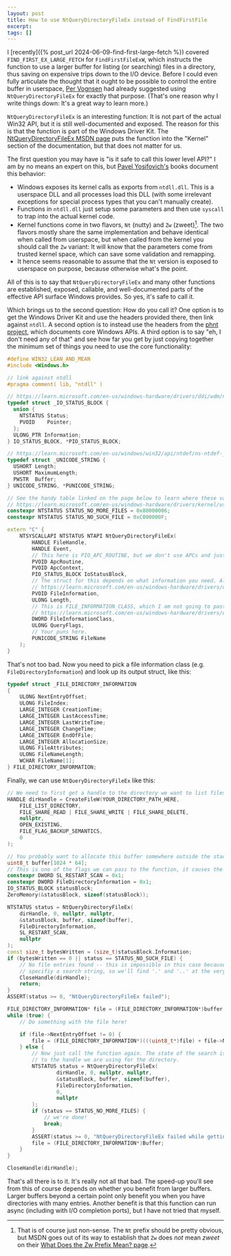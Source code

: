 ```yaml
---
layout: post
title: How to use NtQueryDirectoryFileEx instead of FindFirstFile
excerpt:
tags: []
---
```


I [recently]({% post_url 2024-06-09-find-first-large-fetch %}) covered `FIND_FIRST_EX_LARGE_FETCH` for `FindFirstFileExW`, which instructs the function to use a larger buffer for listing (or searching) files in a directory, thus saving on expensive trips down to the I/O device. Before I could even fully articulate the thought that it ought to be possible to control the entire buffer in userspace, [Per Vognsen](https://mastodon.gamedev.place/deck/@pervognsen@mastodon.social) had already suggested using `NtQueryDirectoryFileEx` for exactly that purpose. (That's one reason why I write things down: It's a great way to learn more.)

`NtQueryDirectoryFileEx` is an interesting function: It is not part of the actual Win32 API, but it is still well-documented and exposed. The reason for this is that the function is part of the Windows Driver Kit. The [NtQueryDirectoryFileEx MSDN page](https://learn.microsoft.com/en-us/windows-hardware/drivers/ddi/ntifs/nf-ntifs-ntquerydirectoryfileex) puts the function into the "Kernel" section of the documentation, but that does not matter for us.

The first question you may have is "is it safe to call this lower level API?" I am by no means an expert on this, but [Pavel Yosifovich's](https://scorpiosoftware.net/) books document this behavior:

- Windows exposes its kernel calls as exports from `ntdll.dll`. This is a userspace DLL and all processes load this DLL (with some irrelevant exceptions for special process types that you can't manually create).
- Functions in `ntdll.dll` just setup some parameters and then use `syscall` to trap into the actual kernel code.
- Kernel functions come in two flavors, `Nt` (nutty) and `Zw` (zweet)[^flavors]. The two flavors mostly share the same implementation and behave identical when called from userspace, but when called from the kernel you should call the `Zw` variant: It will know that the parameters come from trusted kernel space, which can save some validation and remapping.
- It hence seems reasonable to assume that the `Nt` version is exposed to userspace on purpose, because otherwise what's the point.

All of this is to say that `NtQueryDirectoryFileEx` and many other functions are established, exposed, callable, and well-documented parts of the effective API surface Windows provides. So yes, it's safe to call it.

Which brings us to the second question: How do you call it? One option is to get the Windows Driver Kit and use the headers provided there, then link against `ntdll`. A second option is to instead use the headers from the [phnt project](https://github.com/winsiderss/phnt), which documents core Windows APIs. A third option is to say "eh, I don't need any of that" and see how far you get by just copying together the minimum set of things you need to use the core functionality:

```cpp
#define WIN32_LEAN_AND_MEAN
#include <Windows.h>

// link against ntdll
#pragma comment( lib, "ntdll" )

// https://learn.microsoft.com/en-us/windows-hardware/drivers/ddi/wdm/ns-wdm-_io_status_block?redirectedfrom=MSDN
typedef struct _IO_STATUS_BLOCK {
  union {
    NTSTATUS Status;
    PVOID    Pointer;
  };
  ULONG_PTR Information;
} IO_STATUS_BLOCK, *PIO_STATUS_BLOCK;

// https://learn.microsoft.com/en-us/windows/win32/api/ntdef/ns-ntdef-_unicode_string
typedef struct _UNICODE_STRING {
  USHORT Length;
  USHORT MaximumLength;
  PWSTR  Buffer;
} UNICODE_STRING, *PUNICODE_STRING;

// See the handy table linked on the page below to learn where these values comes from.
// https://learn.microsoft.com/en-us/windows-hardware/drivers/kernel/using-ntstatus-values
constexpr NTSTATUS STATUS_NO_MORE_FILES = 0x80000006;
constexpr NTSTATUS STATUS_NO_SUCH_FILE = 0xC000000F;

extern "C" {
    NTSYSCALLAPI NTSTATUS NTAPI NtQueryDirectoryFileEx(
        HANDLE FileHandle,
        HANDLE Event,
        // This here is PIO_APC_ROUTINE, but we don't use APCs and just set it to null.
        PVOID ApcRoutine,
        PVOID ApcContext,
        PIO_STATUS_BLOCK IoStatusBlock,
        // The struct for this depends on what information you need. All documented here:
        // https://learn.microsoft.com/en-us/windows-hardware/drivers/ddi/ntifs/nf-ntifs-ntquerydirectoryfileex
        PVOID FileInformation,
        ULONG Length,
        // This is FILE_INFORMATION_CLASS, which I am not going to paste here.
        // https://learn.microsoft.com/en-us/windows-hardware/drivers/ddi/wdm/ne-wdm-_file_information_class
        DWORD FileInformationClass,
        ULONG QueryFlags,
        // Your puns here.
        PUNICODE_STRING FileName
    );
}
```

That's not too bad. Now you need to pick a file information class (e.g. `FileDirectoryInformation`) and look up its output struct, like this:

```cpp
typedef struct _FILE_DIRECTORY_INFORMATION
{
    ULONG NextEntryOffset;
    ULONG FileIndex;
    LARGE_INTEGER CreationTime;
    LARGE_INTEGER LastAccessTime;
    LARGE_INTEGER LastWriteTime;
    LARGE_INTEGER ChangeTime;
    LARGE_INTEGER EndOfFile;
    LARGE_INTEGER AllocationSize;
    ULONG FileAttributes;
    ULONG FileNameLength;
    WCHAR FileName[1];
} FILE_DIRECTORY_INFORMATION;
```

Finally, we can use `NtQueryDirectoryFileEx` like this:

```cpp
// We need to first get a handle to the directory we want to list files in.
HANDLE dirHandle = CreateFileW(YOUR_DIRECTORY_PATH_HERE,
    FILE_LIST_DIRECTORY,
    FILE_SHARE_READ | FILE_SHARE_WRITE | FILE_SHARE_DELETE,
    nullptr,
    OPEN_EXISTING,
    FILE_FLAG_BACKUP_SEMANTICS,
    0
);

// You probably want to allocate this buffer somewhere outside the stack.
uint8_t buffer[1024 * 64];
// This is one of the flags we can pass to the function, it causes the scan to start from scratch.
constexpr DWORD SL_RESTART_SCAN = 0x1;
constexpr DWORD FileDirectoryInformation = 0x1;
IO_STATUS_BLOCK statusBlock;
ZeroMemory(&statusBlock, sizeof(statusBlock));

NTSTATUS status = NtQueryDirectoryFileEx(
    dirHandle, 0, nullptr, nullptr,
    &statusBlock, buffer, sizeof(buffer),
    FileDirectoryInformation,
    SL_RESTART_SCAN,
    nullptr
);
const size_t bytesWritten = (size_t)statusBlock.Information;
if (bytesWritten == 0 || status == STATUS_NO_SUCH_FILE) {
    // No file entries found -- this is impossible in this case because we did not
    // specifiy a search string, so we'll find '.' and '..' at the very least.
    CloseHandle(dirHandle);
    return;
}
ASSERT(status >= 0, "NtQueryDirectoryFileEx failed");

FILE_DIRECTORY_INFORMATION* file = (FILE_DIRECTORY_INFORMATION*)buffer;
while (true) {
    // Do something with the file here!

    if (file->NextEntryOffset != 0) {
        file = (FILE_DIRECTORY_INFORMATION*)(((uint8_t*)file) + file->NextEntryOffset);
    } else {
        // Now just call the function again. The state of the search is implictly tied
        // to the handle we are using for the directory.
        NTSTATUS status = NtQueryDirectoryFileEx(
                dirHandle, 0, nullptr, nullptr,
                &statusBlock, buffer, sizeof(buffer),
                FileDirectoryInformation,
                0,
                nullptr
        );
        if (status == STATUS_NO_MORE_FILES) {
            // we're done!
            break;
        }
        ASSERT(status >= 0, "NtQueryDirectoryFileEx failed while getting more files");
        file = (FILE_DIRECTORY_INFORMATION*)Buffer;
    }
}

CloseHandle(dirHandle);
```

That's all there is to it. It's really not all that bad. The speed-up you'll see from this of course depends on whether you benefit from larger buffers. Larger buffers beyond a certain point only benefit you when you have directories with many entries. Another benefit is that this function can run async (including with I/O completion ports), but I have not tried that myself.

[^flavors]: That is of course just non-sense. The `Nt` prefix should be pretty obvious, but MSDN goes out of its way to establish that `Zw` does _not_ mean _zweet_ on their [What Does the Zw Prefix Mean? page](https://learn.microsoft.com/en-us/windows-hardware/drivers/kernel/what-does-the-zw-prefix-mean-).
